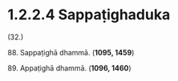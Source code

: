 # 1.2.2.4 Sappaṭighaduka

(32.)

88\. Sappaṭighā dhammā. (**1095, 1459**)

89\. Appaṭighā dhammā. (**1096, 1460**)
